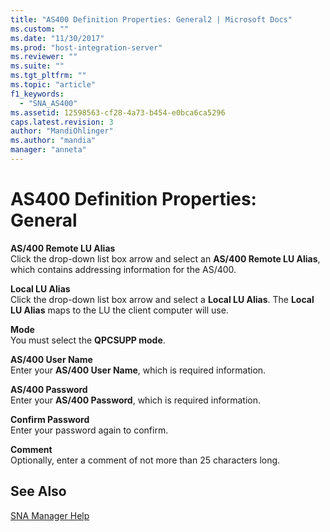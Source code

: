 ```yaml
---
title: "AS400 Definition Properties: General2 | Microsoft Docs"
ms.custom: ""
ms.date: "11/30/2017"
ms.prod: "host-integration-server"
ms.reviewer: ""
ms.suite: ""
ms.tgt_pltfrm: ""
ms.topic: "article"
f1_keywords: 
  - "SNA_AS400"
ms.assetid: 12598563-cf28-4a73-b454-e0bca6ca5296
caps.latest.revision: 3
author: "MandiOhlinger"
ms.author: "mandia"
manager: "anneta"
---
```

# AS400 Definition Properties: General
**AS/400 Remote LU Alias**  
 Click the drop-down list box arrow and select an **AS/400 Remote LU Alias**, which contains addressing information for the AS/400.  
  
 **Local LU Alias**  
 Click the drop-down list box arrow and select a **Local LU Alias**. The **Local LU Alias** maps to the LU the client computer will use.  
  
 **Mode**  
 You must select the **QPCSUPP mode**.  
  
 **AS/400 User Name**  
 Enter your **AS/400 User Name**, which is required information.  
  
 **AS/400 Password**  
 Enter your **AS/400 Password**, which is required information.  
  
 **Confirm Password**  
 Enter your password again to confirm.  
  
 **Comment**  
 Optionally, enter a comment of not more than 25 characters long.  
  
## See Also  
 [SNA Manager Help](../core/sna-manager-help1.md)
